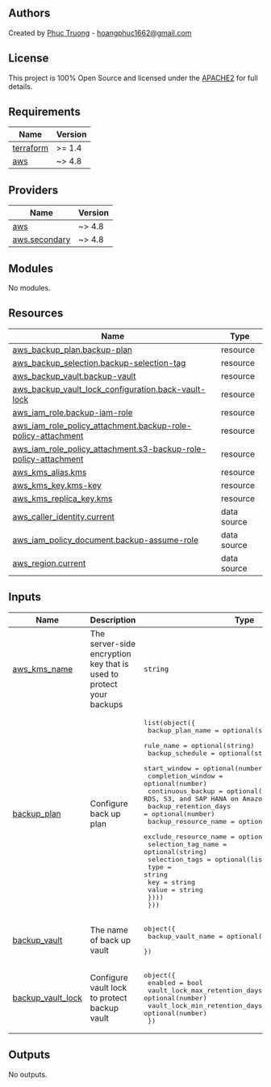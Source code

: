 ## Authors

Created by [Phuc Truong](https://gitlab.com/phuctruonghoang) - hoangphuc1662@gmail.com

## License

This project is 100% Open Source and licensed under the [APACHE2](https://github.com/phuctruonghoang/Infrastructure-as-Code/blob/aws-backup-plan/aws-backup-plan/LICENSE) for full details.

<!-- BEGIN_TF_DOCS -->
## Requirements

| Name | Version |
|------|---------|
| <a name="requirement_terraform"></a> [terraform](#requirement\_terraform) | >= 1.4 |
| <a name="requirement_aws"></a> [aws](#requirement\_aws) | ~> 4.8 |

## Providers

| Name | Version |
|------|---------|
| <a name="provider_aws"></a> [aws](#provider\_aws) | ~> 4.8 |
| <a name="provider_aws.secondary"></a> [aws.secondary](#provider\_aws.secondary) | ~> 4.8 |

## Modules

No modules.

## Resources

| Name | Type |
|------|------|
| [aws_backup_plan.backup-plan](https://registry.terraform.io/providers/hashicorp/aws/latest/docs/resources/backup_plan) | resource |
| [aws_backup_selection.backup-selection-tag](https://registry.terraform.io/providers/hashicorp/aws/latest/docs/resources/backup_selection) | resource |
| [aws_backup_vault.backup-vault](https://registry.terraform.io/providers/hashicorp/aws/latest/docs/resources/backup_vault) | resource |
| [aws_backup_vault_lock_configuration.back-vault-lock](https://registry.terraform.io/providers/hashicorp/aws/latest/docs/resources/backup_vault_lock_configuration) | resource |
| [aws_iam_role.backup-iam-role](https://registry.terraform.io/providers/hashicorp/aws/latest/docs/resources/iam_role) | resource |
| [aws_iam_role_policy_attachment.backup-role-policy-attachment](https://registry.terraform.io/providers/hashicorp/aws/latest/docs/resources/iam_role_policy_attachment) | resource |
| [aws_iam_role_policy_attachment.s3-backup-role-policy-attachment](https://registry.terraform.io/providers/hashicorp/aws/latest/docs/resources/iam_role_policy_attachment) | resource |
| [aws_kms_alias.kms](https://registry.terraform.io/providers/hashicorp/aws/latest/docs/resources/kms_alias) | resource |
| [aws_kms_key.kms-key](https://registry.terraform.io/providers/hashicorp/aws/latest/docs/resources/kms_key) | resource |
| [aws_kms_replica_key.kms](https://registry.terraform.io/providers/hashicorp/aws/latest/docs/resources/kms_replica_key) | resource |
| [aws_caller_identity.current](https://registry.terraform.io/providers/hashicorp/aws/latest/docs/data-sources/caller_identity) | data source |
| [aws_iam_policy_document.backup-assume-role](https://registry.terraform.io/providers/hashicorp/aws/latest/docs/data-sources/iam_policy_document) | data source |
| [aws_region.current](https://registry.terraform.io/providers/hashicorp/aws/latest/docs/data-sources/region) | data source |

## Inputs

| Name | Description | Type | Default | Required |
|------|-------------|------|---------|:--------:|
| <a name="input_aws_kms_name"></a> [aws\_kms\_name](#input\_aws\_kms\_name) | The server-side encryption key that is used to protect your backups | `string` | `""` | no |
| <a name="input_backup_plan"></a> [backup\_plan](#input\_backup\_plan) | Configure back up plan | <pre>list(object({<br>    backup_plan_name      = optional(string)<br>    rule_name             = optional(string)<br>    backup_schedule       = optional(string)<br>    start_window          = optional(number)<br>    completion_window     = optional(number)<br>    continuous_backup     = optional(bool) # Available for RDS, S3, and SAP HANA on Amazon EC2 resources.<br>    backup_retention_days = optional(number)<br>    backup_resource_name  = optional(list(string))<br>    exclude_resource_name = optional(list(string))<br>    selection_tag_name    = optional(string)<br>    selection_tags = optional(list(object({<br>      type  = string<br>      key   = string<br>      value = string<br>    })))<br>  }))</pre> | <pre>[<br>  {}<br>]</pre> | no |
| <a name="input_backup_vault"></a> [backup\_vault](#input\_backup\_vault) | The name of back up vault | <pre>object({<br>    backup_vault_name = optional(string)<br>  })</pre> | `{}` | no |
| <a name="input_backup_vault_lock"></a> [backup\_vault\_lock](#input\_backup\_vault\_lock) | Configure vault lock to protect backup vault | <pre>object({<br>    enabled                       = bool<br>    vault_lock_max_retention_days = optional(number)<br>    vault_lock_min_retention_days = optional(number)<br>  })</pre> | <pre>{<br>  "enabled": false<br>}</pre> | no |

## Outputs

No outputs.
<!-- END_TF_DOCS -->